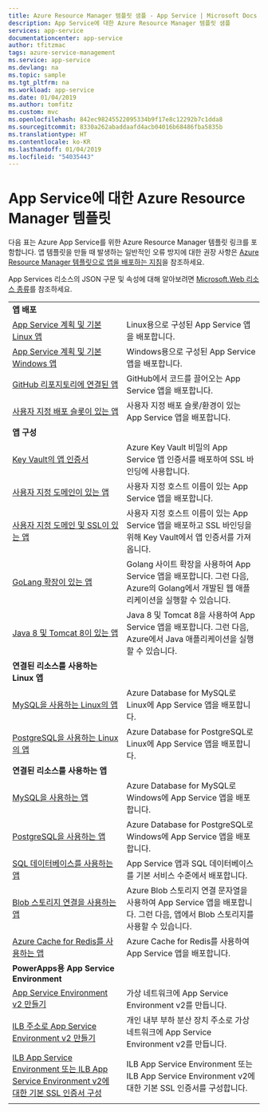 ```yaml
---
title: Azure Resource Manager 템플릿 샘플 - App Service | Microsoft Docs
description: App Service에 대한 Azure Resource Manager 템플릿 샘플
services: app-service
documentationcenter: app-service
author: tfitzmac
tags: azure-service-management
ms.service: app-service
ms.devlang: na
ms.topic: sample
ms.tgt_pltfrm: na
ms.workload: app-service
ms.date: 01/04/2019
ms.author: tomfitz
ms.custom: mvc
ms.openlocfilehash: 842ec98245522095334b9f17e8c12292b7c1dda8
ms.sourcegitcommit: 8330a262abaddaafd4acb04016b68486fba5835b
ms.translationtype: HT
ms.contentlocale: ko-KR
ms.lasthandoff: 01/04/2019
ms.locfileid: "54035443"
---
```

# <a name="azure-resource-manager-templates-for-app-service"></a>App Service에 대한 Azure Resource Manager 템플릿

다음 표는 Azure App Service를 위한 Azure Resource Manager 템플릿 링크를 포함합니다. 앱 템플릿을 만들 때 발생하는 일반적인 오류 방지에 대한 권장 사항은 [Azure Resource Manager 템플릿으로 앱을 배포하는 지침](deploy-resource-manager-template.md)을 참조하세요.

App Services 리소스의 JSON 구문 및 속성에 대해 알아보려면 [Microsoft.Web 리소스 종류](/azure/templates/microsoft.web/allversions)를 참조하세요.

| | |
|-|-|
|**앱 배포**||
| [App Service 계획 및 기본 Linux 앱](https://github.com/Azure/azure-quickstart-templates/tree/master/101-webapp-basic-linux) | Linux용으로 구성된 App Service 앱을 배포합니다. |
| [App Service 계획 및 기본 Windows 앱](https://github.com/Azure/azure-quickstart-templates/tree/master/101-webapp-basic-windows) | Windows용으로 구성된 App Service 앱을 배포합니다. |
| [GitHub 리포지토리에 연결된 앱](https://github.com/Azure/azure-quickstart-templates/tree/master/201-web-app-github-deploy)| GitHub에서 코드를 끌어오는 App Service 앱을 배포합니다. |
| [사용자 지정 배포 슬롯이 있는 앱](https://github.com/Azure/azure-quickstart-templates/tree/master/101-webapp-custom-deployment-slots)| 사용자 지정 배포 슬롯/환경이 있는 App Service 앱을 배포합니다. |
|**앱 구성**||
| [Key Vault의 앱 인증서](https://github.com/Azure/azure-quickstart-templates/tree/master/201-web-app-certificate-from-key-vault)| Azure Key Vault 비밀의 App Service 앱 인증서를 배포하여 SSL 바인딩에 사용합니다. |
| [사용자 지정 도메인이 있는 앱](https://github.com/Azure/azure-quickstart-templates/tree/master/201-web-app-custom-domain)| 사용자 지정 호스트 이름이 있는 App Service 앱을 배포합니다. |
| [사용자 지정 도메인 및 SSL이 있는 앱](https://github.com/Azure/azure-quickstart-templates/tree/master/201-web-app-custom-domain-and-ssl)| 사용자 지정 호스트 이름이 있는 App Service 앱을 배포하고 SSL 바인딩을 위해 Key Vault에서 앱 인증서를 가져옵니다. |
| [GoLang 확장이 있는 앱](https://github.com/Azure/azure-quickstart-templates/tree/master/101-webapp-with-golang)| Golang 사이트 확장을 사용하여 App Service 앱을 배포합니다. 그런 다음, Azure의 Golang에서 개발된 웹 애플리케이션을 실행할 수 있습니다. |
| [Java 8 및 Tomcat 8이 있는 앱](https://github.com/Azure/azure-quickstart-templates/tree/master/201-web-app-java-tomcat)| Java 8 및 Tomcat 8을 사용하여 App Service 앱을 배포합니다. 그런 다음, Azure에서 Java 애플리케이션을 실행할 수 있습니다. |
|**연결된 리소스를 사용하는 Linux 앱**||
| [MySQL을 사용하는 Linux의 앱](https://github.com/Azure/azure-quickstart-templates/tree/master/101-webapp-linux-managed-mysql) | Azure Database for MySQL로 Linux에 App Service 앱을 배포합니다. |
| [PostgreSQL을 사용하는 Linux의 앱](https://github.com/Azure/azure-quickstart-templates/tree/master/101-webapp-linux-managed-postgresql) | Azure Database for PostgreSQL로 Linux에 App Service 앱을 배포합니다. |
|**연결된 리소스를 사용하는 앱**||
| [MySQL을 사용하는 앱](https://github.com/Azure/azure-quickstart-templates/tree/master/101-webapp-managed-mysql)| Azure Database for MySQL로 Windows에 App Service 앱을 배포합니다. |
| [PostgreSQL을 사용하는 앱](https://github.com/Azure/azure-quickstart-templates/tree/master/101-webapp-managed-postgresql)| Azure Database for PostgreSQL로 Windows에 App Service 앱을 배포합니다. |
| [SQL 데이터베이스를 사용하는 앱](https://github.com/Azure/azure-quickstart-templates/tree/master/201-web-app-sql-database)| App Service 앱과 SQL 데이터베이스를 기본 서비스 수준에서 배포합니다. |
| [Blob 스토리지 연결을 사용하는 앱](https://github.com/Azure/azure-quickstart-templates/tree/master/201-web-app-blob-connection)| Azure Blob 스토리지 연결 문자열을 사용하여 App Service 앱을 배포합니다. 그런 다음, 앱에서 Blob 스토리지를 사용할 수 있습니다. |
| [Azure Cache for Redis를 사용하는 앱](https://github.com/Azure/azure-quickstart-templates/tree/master/201-web-app-with-redis-cache)| Azure Cache for Redis를 사용하여 App Service 앱을 배포합니다. |
|**PowerApps용 App Service Environment**||
| [App Service Environment v2 만들기](https://github.com/Azure/azure-quickstart-templates/tree/master/201-web-app-asev2-create) | 가상 네트워크에 App Service Environment v2를 만듭니다. |
| [ILB 주소로 App Service Environment v2 만들기](https://github.com/Azure/azure-quickstart-templates/tree/master/201-web-app-asev2-ilb-create/) | 개인 내부 부하 분산 장치 주소로 가상 네트워크에 App Service Environment v2를 만듭니다. |
| [ILB App Service Environment 또는 ILB App Service Environment v2에 대한 기본 SSL 인증서 구성](https://github.com/Azure/azure-quickstart-templates/tree/master/201-web-app-ase-ilb-configure-default-ssl) | ILB App Service Environment 또는 ILB App Service Environment v2에 대한 기본 SSL 인증서를 구성합니다. |
| | |
